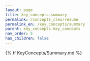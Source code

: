 ```yaml
---
layout: page
title: key_concepts.summary
permalink: /concepts_cles/resume
permalink_en: /key_concepts/summary
parent: key_concepts.key_concepts
nav_order: 5
has_children: false
---
```


{% tf KeyConcepts/Summary.md %}